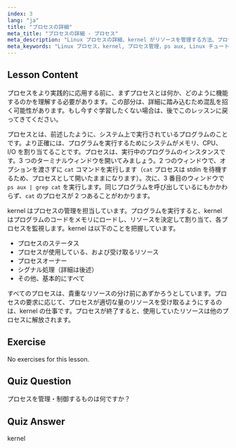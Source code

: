 ```yaml
---
index: 3
lang: "ja"
title: "プロセスの詳細"
meta_title: "プロセスの詳細 - プロセス"
meta_description: "Linux プロセスの詳細、kernel がリソースを管理する方法、プロセスとは何かについて学びます。初心者向けのプロセス概念を理解します。"
meta_keywords: "Linux プロセス，kernel, プロセス管理，ps aux, Linux チュートリアル，初心者ガイド"
---
```


## Lesson Content

プロセスをより実践的に応用する前に、まずプロセスとは何か、どのように機能するのかを理解する必要があります。この部分は、詳細に踏み込むため混乱を招く可能性があります。もし今すぐ学習したくない場合は、後でこのレッスンに戻ってきてください。

プロセスとは、前述したように、システム上で実行されているプログラムのことです。より正確には、プログラムを実行するためにシステムがメモリ、CPU、I/O を割り当てることです。プロセスは、実行中のプログラムのインスタンスです。3 つのターミナルウィンドウを開いてみましょう。2 つのウィンドウで、オプションを渡さずに `cat` コマンドを実行します（`cat` プロセスは stdin を待機するため、プロセスとして開いたままになります）。次に、3 番目のウィンドウで `ps aux | grep cat` を実行します。同じプログラムを呼び出しているにもかかわらず、`cat` のプロセスが 2 つあることがわかります。

kernel はプロセスの管理を担当しています。プログラムを実行すると、kernel はプログラムのコードをメモリにロードし、リソースを決定して割り当て、各プロセスを監視します。kernel は以下のことを把握しています。

- プロセスのステータス
- プロセスが使用している、および受け取るリソース
- プロセスオーナー
- シグナル処理（詳細は後述）
- その他、基本的にすべて

すべてのプロセスは、貴重なリソースの分け前にあずかろうとしています。プロセスの要求に応じて、プロセスが適切な量のリソースを受け取るようにするのは、kernel の仕事です。プロセスが終了すると、使用していたリソースは他のプロセスに解放されます。

## Exercise

No exercises for this lesson.

## Quiz Question

プロセスを管理・制御するものは何ですか？

## Quiz Answer

kernel
